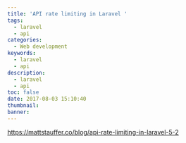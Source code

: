```yaml
---
title: 'API rate limiting in Laravel '
tags:
  - laravel
  - api
categories:
  - Web development
keywords:
  - laravel
  - api
description:
  - laravel
  - api
toc: false
date: 2017-08-03 15:10:40
thumbnail:
banner:
---
```


https://mattstauffer.co/blog/api-rate-limiting-in-laravel-5-2